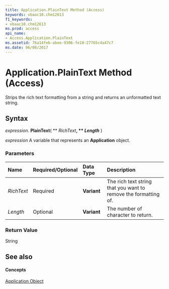 ```yaml
---
title: Application.PlainText Method (Access)
keywords: vbaac10.chm12613
f1_keywords:
- vbaac10.chm12613
ms.prod: access
api_name:
- Access.Application.PlainText
ms.assetid: 76a14feb-abee-9306-fe10-27765c4a47c7
ms.date: 06/08/2017
---
```



# Application.PlainText Method (Access)

Strips the rich text formatting from a string and returns an unformatted text string.


## Syntax

 _expression_. **PlainText**( ** _RichText_**, ** _Length_** )

 _expression_ A variable that represents an **Application** object.


### Parameters



|**Name**|**Required/Optional**|**Data Type**|**Description**|
|:-----|:-----|:-----|:-----|
| _RichText_|Required|**Variant**|The rich text string that you want to remove the formatting of.|
| _Length_|Optional|**Variant**|The number of character to return.|

### Return Value

String


## See also


#### Concepts


[Application Object](application-object-access.md)

